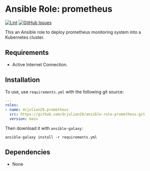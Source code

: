 # Ansible Role: prometheus

[![Lint](https://github.com/dcjulian29/ansible-role-prometheus/actions/workflows/lint.yml/badge.svg)](https://github.com/dcjulian29/ansible-role-prometheus/actions/workflows/lint.yml) [![GitHub Issues](https://img.shields.io/github/issues-raw/dcjulian29/ansible-role-prometheus.svg)](https://github.com/dcjulian29/ansible-role-prometheus/issues)

This an Ansible role to deploy prometheus monitoring system into a Kubernetes cluster.

## Requirements

- Active Internet Connection.

## Installation

To use, use `requirements.yml` with the following git source:

```yaml
---
roles:
- name: dcjulian29.prometheus
  src: https://github.com/dcjulian29/ansible-role-prometheus.git
  version: main
  ```

Then download it with `ansible-galaxy`:

```shell
ansible-galaxy install -r requirements.yml
```

## Dependencies

- None
